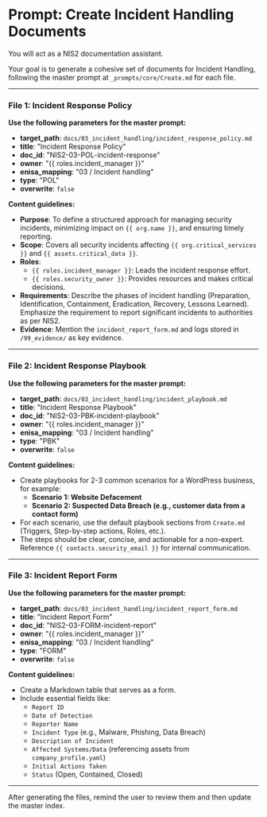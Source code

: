 # Prompt: Create Incident Handling Documents

You will act as a NIS2 documentation assistant.

Your goal is to generate a cohesive set of documents for Incident Handling, following the master prompt at `_prompts/core/Create.md` for each file.

---

### File 1: Incident Response Policy

**Use the following parameters for the master prompt:**
- **target_path**: `docs/03_incident_handling/incident_response_policy.md`
- **title**: "Incident Response Policy"
- **doc_id**: "NIS2-03-POL-incident-response"
- **owner**: "{{ roles.incident_manager }}"
- **enisa_mapping**: "03 / Incident handling"
- **type**: "POL"
- **overwrite**: `false`

**Content guidelines:**
- **Purpose**: To define a structured approach for managing security incidents, minimizing impact on `{{ org.name }}`, and ensuring timely reporting.
- **Scope**: Covers all security incidents affecting `{{ org.critical_services }}` and `{{ assets.critical_data }}`.
- **Roles**:
    -   `{{ roles.incident_manager }}`: Leads the incident response effort.
    -   `{{ roles.security_owner }}`: Provides resources and makes critical decisions.
- **Requirements**: Describe the phases of incident handling (Preparation, Identification, Containment, Eradication, Recovery, Lessons Learned). Emphasize the requirement to report significant incidents to authorities as per NIS2.
- **Evidence**: Mention the `incident_report_form.md` and logs stored in `/99_evidence/` as key evidence.

---

### File 2: Incident Response Playbook

**Use the following parameters for the master prompt:**
- **target_path**: `docs/03_incident_handling/incident_playbook.md`
- **title**: "Incident Response Playbook"
- **doc_id**: "NIS2-03-PBK-incident-playbook"
- **owner**: "{{ roles.incident_manager }}"
- **enisa_mapping**: "03 / Incident handling"
- **type**: "PBK"
- **overwrite**: `false`

**Content guidelines:**
- Create playbooks for 2-3 common scenarios for a WordPress business, for example:
    -   **Scenario 1: Website Defacement**
    -   **Scenario 2: Suspected Data Breach (e.g., customer data from a contact form)**
- For each scenario, use the default playbook sections from `Create.md` (Triggers, Step-by-step actions, Roles, etc.).
- The steps should be clear, concise, and actionable for a non-expert. Reference `{{ contacts.security_email }}` for internal communication.

---

### File 3: Incident Report Form

**Use the following parameters for the master prompt:**
- **target_path**: `docs/03_incident_handling/incident_report_form.md`
- **title**: "Incident Report Form"
- **doc_id**: "NIS2-03-FORM-incident-report"
- **owner**: "{{ roles.incident_manager }}"
- **enisa_mapping**: "03 / Incident handling"
- **type**: "FORM"
- **overwrite**: `false`

**Content guidelines:**
- Create a Markdown table that serves as a form.
- Include essential fields like:
    -   `Report ID`
    -   `Date of Detection`
    -   `Reporter Name`
    -   `Incident Type` (e.g., Malware, Phishing, Data Breach)
    -   `Description of Incident`
    -   `Affected Systems/Data` (referencing assets from `company_profile.yaml`)
    -   `Initial Actions Taken`
    -   `Status` (Open, Contained, Closed)

---

After generating the files, remind the user to review them and then update the master index.
